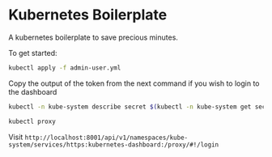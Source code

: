# Kubernetes Boilerplate

A kubernetes boilerplate to save precious minutes.

To get started:

```bash
kubectl apply -f admin-user.yml
```

Copy the output of the token from the next command if you wish to login to the dashboard

```bash
kubectl -n kube-system describe secret $(kubectl -n kube-system get secret | grep admin-user | awk '{print $1}')
```

```bash
kubectl proxy
```

Visit `http://localhost:8001/api/v1/namespaces/kube-system/services/https:kubernetes-dashboard:/proxy/#!/login`